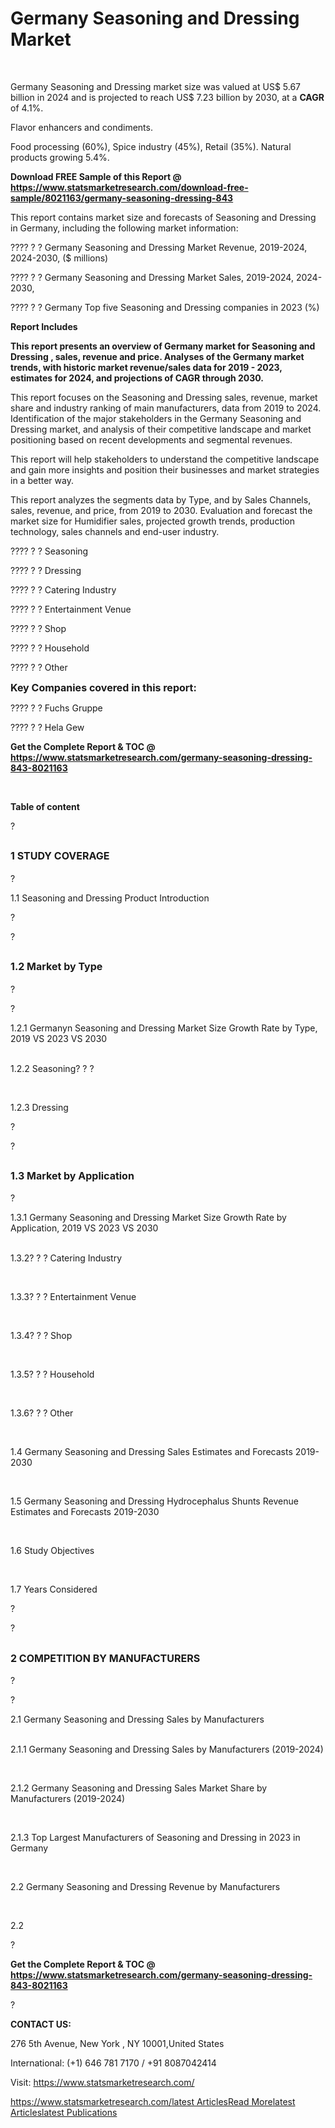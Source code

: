 <h1>Germany Seasoning and Dressing Market</h1><br/><p>Germany Seasoning and Dressing market size was valued at US$ 5.67 billion in 2024 and is projected to reach US$ 7.23 billion by 2030, at a <strong>CAGR</strong> of 4.1%.</p>
 
 
 
 <p>Flavor enhancers and condiments.</p>
 
 
 
 <p>Food processing (60%), Spice industry (45%), Retail (35%). Natural products growing 5.4%.</p>
 
 
 
 <p><strong>Download FREE Sample of this Report @ <a href="https://www.statsmarketresearch.com/download-free-sample/8021163/germany-seasoning-dressing-843">https://www.statsmarketresearch.com/download-free-sample/8021163/germany-seasoning-dressing-843</a></strong></p>
 
 
 
 <p>This report contains market size and forecasts of Seasoning and Dressing in Germany, including the following market information:</p>
 
 
 
 <p>???? ? ? Germany Seasoning and Dressing Market Revenue, 2019-2024, 2024-2030, ($ millions)</p>
 
 
 
 <p>???? ? ? Germany Seasoning and Dressing Market Sales, 2019-2024, 2024-2030,</p>
 
 
 
 <p>???? ? ? Germany Top five Seasoning and Dressing companies in 2023 (%)</p>
 
 
 
 <p><strong>Report Includes</strong></p>
 
 
 
 <p><strong>This report presents an overview of Germany market for Seasoning and Dressing , sales, revenue and price. Analyses of the Germany market trends, with historic market revenue/sales data for 2019 - 2023, estimates for 2024, and projections of <strong>CAGR</strong> through 2030.</strong></p>
 
 
 
 <p>This report focuses on the Seasoning and Dressing sales, revenue, market share and industry ranking of main manufacturers, data from 2019 to 2024. Identification of the major stakeholders in the Germany Seasoning and Dressing market, and analysis of their competitive landscape and market positioning based on recent developments and segmental revenues.</p>
 
 
 
 <p>This report will help stakeholders to understand the competitive landscape and gain more insights and position their businesses and market strategies in a better way.</p>
 
 
 
 <p>This report analyzes the segments data by Type, and by Sales Channels, sales, revenue, and price, from 2019 to 2030. Evaluation and forecast the market size for Humidifier sales, projected growth trends, production technology, sales channels and end-user industry.</p>
 
 
 
 <p>???? ? ? Seasoning</p>
 
 
 
 <p>???? ? ? Dressing</p>
 
 
 
 <p>???? ? ? Catering Industry</p>
 
 
 
 <p>???? ? ? Entertainment Venue</p>
 
 
 
 <p>???? ? ? Shop</p>
 
 
 
 <p>???? ? ? Household</p>
 
 
 
 <p>???? ? ? Other</p>
 
 
 
 <p><span style="font-size:16px"><strong>Key Companies covered in this report:</strong></span></p>
 
 
 
 <p>???? ? ? Fuchs Gruppe</p>
 
 
 
 <p>???? ? ? Hela Gew</p>
 
 
 
 <div><b>Get the Complete Report & TOC @ <a href="https://www.statsmarketresearch.com/germany-seasoning-dressing-843-8021163">https://www.statsmarketresearch.com/germany-seasoning-dressing-843-8021163</a></b></div>
 
 
 
 <p><br />
 
 <b>Table of content</b></p>
 
 
 
 <p>? </p>
 
 
 
 <h2><span style="font-size:16px"><strong>1 STUDY COVERAGE</strong></span></h2>
 
 
 
 <p>? </p>
 
 
 
 <p>1.1 Seasoning and Dressing Product Introduction</p>
 
 
 
 <p>? </p>
 
 
 
 <p>? </p>
 
 
 
 <h2><span style="font-size:16px"><strong>1.2 Market by Type</strong></span></h2>
 
 
 
 <p>? </p>
 
 
 
 <p>? </p>
 
 
 
 <p>1.2.1 Germanyn Seasoning and Dressing Market Size Growth Rate by Type, 2019 VS 2023 VS 2030<br />
 
 <br />
 
 1.2.2 Seasoning? ? ? <br />
 
 <br />
 
 1.2.3 Dressing<br />
 
 ? </p>
 
 
 
 <p>? </p>
 
 
 
 <h2><span style="font-size:16px"><strong>1.3 Market by Application</strong></span></h2>
 
 
 
 <p>? </p>
 
 
 
 <p>1.3.1 Germany Seasoning and Dressing Market Size Growth Rate by Application, 2019 VS 2023 VS 2030<br />
 
 <br />
 
 1.3.2? ? ? Catering Industry<br />
 
 <br />
 
 1.3.3? ? ? Entertainment Venue<br />
 
 <br />
 
 1.3.4? ? ? Shop<br />
 
 <br />
 
 1.3.5? ? ? Household<br />
 
 <br />
 
 1.3.6? ? ? Other<br />
 
 <br />
 
 1.4 Germany Seasoning and Dressing Sales Estimates and Forecasts 2019-2030<br />
 
 <br />
 
 1.5 Germany Seasoning and Dressing Hydrocephalus Shunts Revenue Estimates and Forecasts 2019-2030<br />
 
 <br />
 
 1.6 Study Objectives<br />
 
 <br />
 
 1.7 Years Considered</p>
 
 
 
 <p>? </p>
 
 
 
 <p>? </p>
 
 
 
 <h2><span style="font-size:16px"><strong>2 COMPETITION BY MANUFACTURERS</strong></span></h2>
 
 
 
 <p>? </p>
 
 
 
 <p>? </p>
 
 
 
 <p>2.1 Germany Seasoning and Dressing Sales by Manufacturers<br />
 
 <br />
 
 2.1.1 Germany Seasoning and Dressing Sales by Manufacturers (2019-2024)<br />
 
 <br />
 
 2.1.2 Germany Seasoning and Dressing Sales Market Share by Manufacturers (2019-2024)<br />
 
 <br />
 
 2.1.3 Top Largest Manufacturers of Seasoning and Dressing in 2023 in Germany<br />
 
 <br />
 
 2.2 Germany Seasoning and Dressing Revenue by Manufacturers<br />
 
 <br />
 
 2.2</p>
 
 
 
 <p>? </p>
 
 
 
 <div><b>Get the Complete Report & TOC @ <a href="https://www.statsmarketresearch.com/germany-seasoning-dressing-843-8021163">https://www.statsmarketresearch.com/germany-seasoning-dressing-843-8021163</a></b></div>
 
 
 
 <p>? </p>
 
 
 
 <p><b>CONTACT US:</b><br />
 
 276 5th Avenue, New York , NY 10001,United States<br />
 
 International: (+1) 646 781 7170 / +91 8087042414<br />
 
 Visit: <a href="https://www.statsmarketresearch.com/">https://www.statsmarketresearch.com/</a><br />
 
 <a href="https://gyeongbokgung.com">https://www.statsmarketresearch.com/</a><a href="https://hallyeomaritime.com">latest Articles</a><a href="https://jingwansa.com">Read More</a><a href="https://nguoiviet.jp/">latest Articles</a><a href="https://www.intelmarketresearch.com/">latest Publications</a></p>